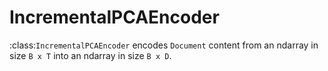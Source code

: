 # IncrementalPCAEncoder

:class:`IncrementalPCAEncoder` encodes `Document` content from an ndarray in size `B x T` into an ndarray in size `B x D`. 